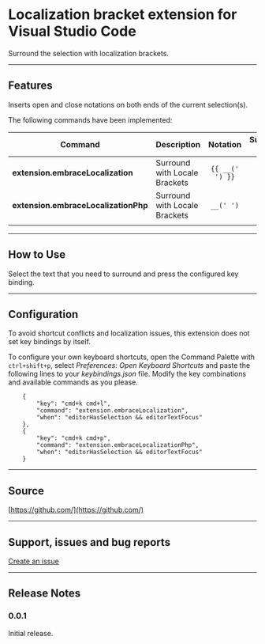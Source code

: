 # Localization bracket extension for Visual Studio Code

Surround the selection with localization brackets.

---

## Features

Inserts open and close notations on both ends of the current selection(s).

The following commands have been implemented:

| **Command**                          | **Description**               |  **Notation**   | **Suggested Key** |
| ------------------------------------ | ----------------------------- | :-------------: | :---------------: |
| **extension.embraceLocalization**    | Surround with Locale Brackets | `{{ __(' ') }}` |  `cmd+k, cmd+l`   |
| **extension.embraceLocalizationPhp** | Surround with Locale Brackets |    `__(' ')`    |  `cmd+k, cmd+p`   |
|                                      |                               |

---

## How to Use

Select the text that you need to surround and press the configured key binding.

---

## Configuration

To avoid shortcut conflicts and localization issues, this extension does not set key bindings by itself.

To configure your own keyboard shortcuts, open the Command Palette with `ctrl+shift+p`, select _Preferences: Open Keyboard Shortcuts_ and paste the following lines to your _keybindings.json_ file. Modify the key combinations and available commands as you please.

        {
            "key": "cmd+k cmd+l",
            "command": "extension.embraceLocalization",
            "when": "editorHasSelection && editorTextFocus"
        },
        {
            "key": "cmd+k cmd+p",
            "command": "extension.embraceLocalizationPhp",
            "when": "editorHasSelection && editorTextFocus"
        }

---

## Source

[https://github.com/](https://github.com/)

---

## Support, issues and bug reports

[Create an issue](https://github.com/)

---

## Release Notes

### 0.0.1

Initial release.
